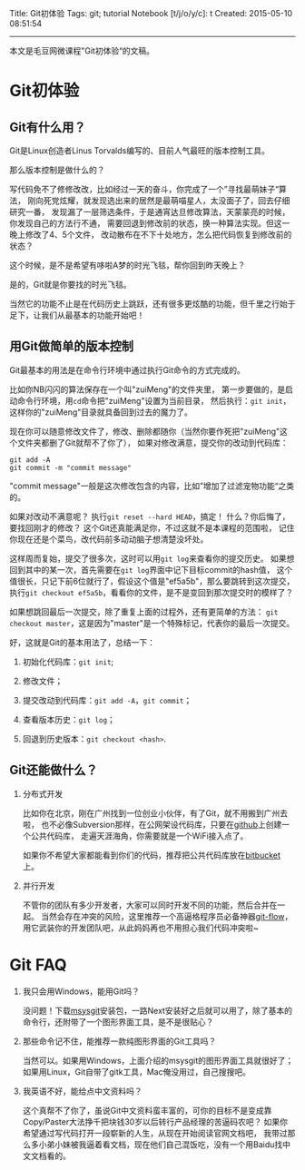 Title: Git初体验
Tags: git; tutorial
Notebook [t/j/o/y/c]: t
Created: 2015-05-10 08:51:54

------

本文是毛豆网微课程"Git初体验“的文稿。

# Git初体验

## Git有什么用？

Git是Linux创造者Linus Torvalds编写的、目前人气最旺的版本控制工具。

那么版本控制是做什么的？

写代码免不了修修改改，比如经过一天的奋斗，你完成了一个”寻找最萌妹子“算法，
刚向死党炫耀，就发现选出来的居然是最萌喵星人，太没面子了，回去仔细研究一番，
发现漏了一层筛选条件，于是通宵达旦修改算法，天蒙蒙亮的时候，你发现自己的方法行不通，
需要回退到修改前的状态，换一种算法实现。但这一晚上修改了4、5个文件，
改动散布在不下十处地方，怎么把代码恢复到修改前的状态？

这个时候，是不是希望有哆啦A梦的时光飞毯，帮你回到昨天晚上？

是的，Git就是你要找的时光飞毯。

当然它的功能不止是在代码历史上跳跃，还有很多更炫酷的功能，但千里之行始于足下，让我们从最基本的功能开始吧！

## 用Git做简单的版本控制

Git最基本的用法是在命令行环境中通过执行Git命令的方式完成的。

比如你NB闪闪的算法保存在一个叫"zuiMeng"的文件夹里，
第一步要做的，是启动命令行环境，用`cd`命令把"zuiMeng"设置为当前目录，
然后执行：`git init`，这样你的"zuiMeng"目录就具备回到过去的魔力了。

现在你可以随意修改文件了，修改、删除都随你（当然你要作死把"zuiMeng"这个文件夹都删了Git就帮不了你了），
如果对修改满意，提交你的改动到代码库：

    git add -A
    git commit -m "commit message"

"commit message"一般是这次修改包含的内容，比如”增加了过滤宠物功能“之类的。

如果对改动不满意呢？
执行`git reset --hard HEAD`，搞定！
什么？你后悔了，要找回刚才的修改？
这个Git还真能满足你，不过这就不是本课程的范围啦，
记住你现在还是个菜鸟，改代码前多动动脑子想清楚没坏处。

这样周而复始，提交了很多次，这时可以用`git log`来查看你的提交历史。
如果想回到其中的某一次，首先需要在`git log`界面中记下目标commit的hash值，
这个值很长，只记下前6位就行了，假设这个值是"ef5a5b"，那么要跳转到这次提交，
执行`git checkout ef5a5b`，看看你的文件，是不是变回到那次提交时的模样了？

如果想跳回最后一次提交，除了重复上面的过程外，还有更简单的方法：
`git checkout master`，这是因为"master"是一个特殊标记，代表你的最后一次提交。

好，这就是Git的基本用法了，总结一下：

1. 初始化代码库：`git init`;

1. 修改文件；

1. 提交改动到代码库：`git add -A`，`git commit`；

1. 查看版本历史：`git log`；

1. 回退到历史版本：`git checkout <hash>`.

## Git还能做什么？

1. 分布式开发

    比如你在北京，刚在广州找到一位创业小伙伴，有了Git，就不用搬到广州去啦，
    也不必像Subversion那样，在公网架设代码库，只要在[github](https://github.com/)上创建一个公共代码库，
    走遍天涯海角，你需要就是一个WiFi接入点了。
    
    如果你不希望大家都能看到你们的代码，推荐把公共代码库放在[bitbucket](https://bitbucket.org/)上。

1. 并行开发

    不管你的团队有多少开发者，大家可以同时开发不同的功能，然后合并在一起。
    当然会存在冲突的风险，这里推荐一个高逼格程序员必备神器[git-flow](https://github.com/nvie/gitflow)，
    用它武装你的开发团队吧，从此妈妈再也不用担心我们代码冲突啦~

# Git FAQ

1. 我只会用Windows，能用Git吗？

    没问题！下载[msysgit](https://msysgit.github.io/)安装包，一路Next安装好之后就可以用了，除了基本的命令行，还附带了一个图形界面工具，是不是很贴心？

1. 那些命令记不住，能推荐一款纯图形界面的Git工具吗？

    当然可以。如果用Windows，上面介绍的msysgit的图形界面工具就很好了；如果用Linux，Git自带了gitk工具，Mac俺没用过，自己搜搜吧。

1. 我英语不好，能给点中文资料吗？

    这个真帮不了你了，虽说Git中文资料蛮丰富的，可你的目标不是变成靠Copy/Paster大法挣千把块钱30岁以后转行产品经理的苦逼码农吧？
    如果你希望通过写代码打开一段崭新的人生，从现在开始阅读官网文档吧，
    我带过那么多小弟小妹被我逼着看文档，现在他们自己混饭吃，没有一个用Baidu找中文文档看的。

